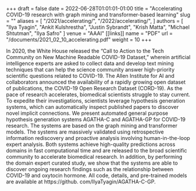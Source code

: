 +++ 
draft = false
date = 2022-06-28T01:01:01-01:00
title = "Accelerating COVID-19 research with graph mining and transformer-based learning"
slug = "" 
aliases = [
  "/2021/accelerating/",
  "/2022/accelerating/",
]
authors = [
  "Ilya Tyagin",
  "Ankit Kulshrestha",
  "Justin Sybrandt",
  "Krish Matta",
  "Michael Shtutman",
  "Ilya Safro"
]
venue = "AAAI"
[[links]]
  name = "PDF"
  url = "/documents/2021_02_10_accelerating.pdf"
  weight = 10
+++

In 2020, the White House released the “Call to Action to the Tech Community on
New Machine Readable COVID-19 Dataset,” wherein artificial intelligence experts
are asked to collect data and develop text mining techniques that can help the
science community answer high-priority scientific questions related to COVID-19.
The Allen Institute for AI and collaborators announced the availability of a
rapidly growing open dataset of publications, the COVID-19 Open Research Dataset
(CORD-19). As the pace of research accelerates, biomedical scientists struggle
to stay current. To expedite their investigations, scientists leverage
hypothesis generation systems, which can automatically inspect published papers
to discover novel implicit connections. We present automated general purpose
hypothesis generation systems AGATHA-C and AGATHA-GP for COVID-19 research. The
systems are based on the graph mining and transformer models. The systems are
massively validated using retrospective information rediscovery and proactive
analysis involving human-in-the-loop expert analysis. Both systems achieve
high-quality predictions across domains in fast computational time and are
released to the broad scientific community to accelerate biomedical research. In
addition, by performing the domain expert curated study, we show that the
systems are able to discover ongoing research findings such as the relationship
between COVID-19 and oxytocin hormone. All code, details, and pre-trained models
are available at https://github. com/IlyaTyagin/AGATHA-C-GP.

